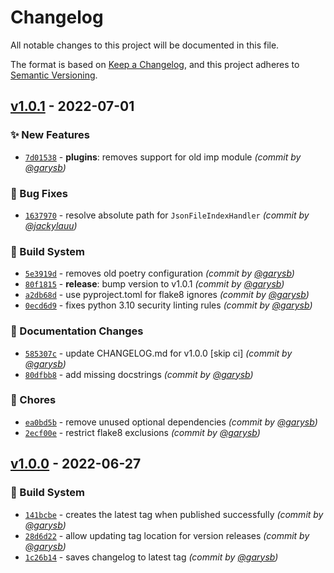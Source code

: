 # Changelog
All notable changes to this project will be documented in this file.

The format is based on [Keep a Changelog](https://keepachangelog.com/en/1.0.0/),
and this project adheres to [Semantic Versioning](https://semver.org/spec/v2.0.0.html).

## [v1.0.1] - 2022-07-01
### :sparkles: New Features
- [`7d01538`](https://github.com/area28technologies/dismantle/commit/7d01538409b07fe427c8598fcb4316280933f668) - **plugins**: removes support for old imp module *(commit by [@garysb](https://github.com/garysb))*

### :bug: Bug Fixes
- [`1637970`](https://github.com/area28technologies/dismantle/commit/163797045d3a4f010566d28af615ce49adba1f63) - resolve absolute path for `JsonFileIndexHandler` *(commit by [@jackylauu](https://github.com/jackylauu))*

### :construction_worker: Build System
- [`5e3919d`](https://github.com/area28technologies/dismantle/commit/5e3919dd48b800d1773202823e07329e2da47983) - removes old poetry configuration *(commit by [@garysb](https://github.com/garysb))*
- [`80f1815`](https://github.com/area28technologies/dismantle/commit/80f181595d4ef4b8ac22be109fbf6557f3d170fc) - **release**: bump version to v1.0.1 *(commit by [@garysb](https://github.com/garysb))*
- [`a2db68d`](https://github.com/area28technologies/dismantle/commit/a2db68d11a5b319c651d53d05d4852665a080e65) - use pyproject.toml for flake8 ignores *(commit by [@garysb](https://github.com/garysb))*
- [`0ecd6d9`](https://github.com/area28technologies/dismantle/commit/0ecd6d9bb6bf29241896291a3d976f3eebccffaa) - fixes python 3.10 security linting rules *(commit by [@garysb](https://github.com/garysb))*

### :memo: Documentation Changes
- [`585307c`](https://github.com/area28technologies/dismantle/commit/585307c6548df2b1186e87576fb0c43f88ab7b6f) - update CHANGELOG.md for v1.0.0 [skip ci] *(commit by [@garysb](https://github.com/garysb))*
- [`80dfbb8`](https://github.com/area28technologies/dismantle/commit/80dfbb807e0094645f746d37356a04973b2db662) - add missing docstrings *(commit by [@garysb](https://github.com/garysb))*

### :wrench: Chores
- [`ea0bd5b`](https://github.com/area28technologies/dismantle/commit/ea0bd5b9eece3ec9ec40631b9b5e7fb4fd7a73f3) - remove unused optional dependencies *(commit by [@garysb](https://github.com/garysb))*
- [`2ecf00e`](https://github.com/area28technologies/dismantle/commit/2ecf00ef95b4d0b2f26fcba23a45718cfa2c069d) - restrict flake8 exclusions *(commit by [@garysb](https://github.com/garysb))*


## [v1.0.0] - 2022-06-27
### :construction_worker: Build System
- [`141bcbe`](https://github.com/area28technologies/dismantle/commit/141bcbeee38a9d3f1030010b418ffa57c77e18de) - creates the latest tag when published successfully *(commit by [@garysb](https://github.com/garysb))*
- [`28d6d22`](https://github.com/area28technologies/dismantle/commit/28d6d22c205308d3b100411ceeade8c64b925ed8) - allow updating tag location for version releases *(commit by [@garysb](https://github.com/garysb))*
- [`1c26b14`](https://github.com/area28technologies/dismantle/commit/1c26b14024eb2d528be0819fcaf6ff6e074227f9) - saves changelog to latest tag *(commit by [@garysb](https://github.com/garysb))*


[v1.0.0]: https://github.com/area28technologies/dismantle/compare/latest...v1.0.0
[v1.0.1]: https://github.com/area28technologies/dismantle/compare/v1.0.0...v1.0.1